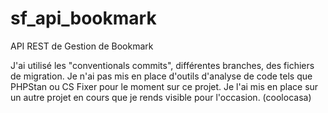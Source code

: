 # sf_api_bookmark
API REST de Gestion de Bookmark

J'ai utilisé les "conventionals commits", différentes branches, des fichiers de migration.
Je n'ai pas mis en place d'outils d'analyse de code tels que PHPStan ou CS Fixer pour le moment sur ce projet. Je l'ai mis en place sur un autre projet en cours que je rends visible pour l'occasion. (coolocasa)